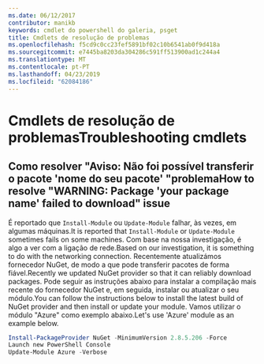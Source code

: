 ```yaml
---
ms.date: 06/12/2017
contributor: manikb
keywords: cmdlet do powershell do galeria, psget
title: Cmdlets de resolução de problemas
ms.openlocfilehash: f5cd9c0cc23fef5891bf02c10b6541ab0f9d418a
ms.sourcegitcommit: e7445ba8203da304286c591ff513900ad1c244a4
ms.translationtype: MT
ms.contentlocale: pt-PT
ms.lasthandoff: 04/23/2019
ms.locfileid: "62084186"
---
```

# <a name="troubleshooting-cmdlets"></a><span data-ttu-id="1c4f8-103">Cmdlets de resolução de problemas</span><span class="sxs-lookup"><span data-stu-id="1c4f8-103">Troubleshooting cmdlets</span></span>

## <a name="how-to-resolve-warning-package-your-package-name-failed-to-download-issue"></a><span data-ttu-id="1c4f8-104">Como resolver "Aviso: Não foi possível transferir o pacote 'nome do seu pacote' "problema</span><span class="sxs-lookup"><span data-stu-id="1c4f8-104">How to resolve "WARNING: Package 'your package name' failed to download" issue</span></span>

<span data-ttu-id="1c4f8-105">É reportado que `Install-Module` ou `Update-Module` falhar, às vezes, em algumas máquinas.</span><span class="sxs-lookup"><span data-stu-id="1c4f8-105">It is reported that `Install-Module` or `Update-Module` sometimes fails on some machines.</span></span>
<span data-ttu-id="1c4f8-106">Com base na nossa investigação, é algo a ver com a ligação de rede.</span><span class="sxs-lookup"><span data-stu-id="1c4f8-106">Based on our investigation, it is something to do with the networking connection.</span></span>
<span data-ttu-id="1c4f8-107">Recentemente atualizámos fornecedor NuGet, de modo a que pode transferir pacotes de forma fiável.</span><span class="sxs-lookup"><span data-stu-id="1c4f8-107">Recently we updated NuGet provider so that it can reliably download packages.</span></span>
<span data-ttu-id="1c4f8-108">Pode seguir as instruções abaixo para instalar a compilação mais recente do fornecedor NuGet e, em seguida, instalar ou atualizar o seu módulo.</span><span class="sxs-lookup"><span data-stu-id="1c4f8-108">You can follow the instructions below to install the latest build of NuGet provider and then install or update your module.</span></span>
<span data-ttu-id="1c4f8-109">Vamos utilizar o módulo "Azure" como exemplo abaixo.</span><span class="sxs-lookup"><span data-stu-id="1c4f8-109">Let's use 'Azure' module as an example below.</span></span>

```powershell
Install-PackageProvider NuGet -MinimumVersion 2.8.5.206 -Force
Launch new PowerShell Console
Update-Module Azure -Verbose
```
